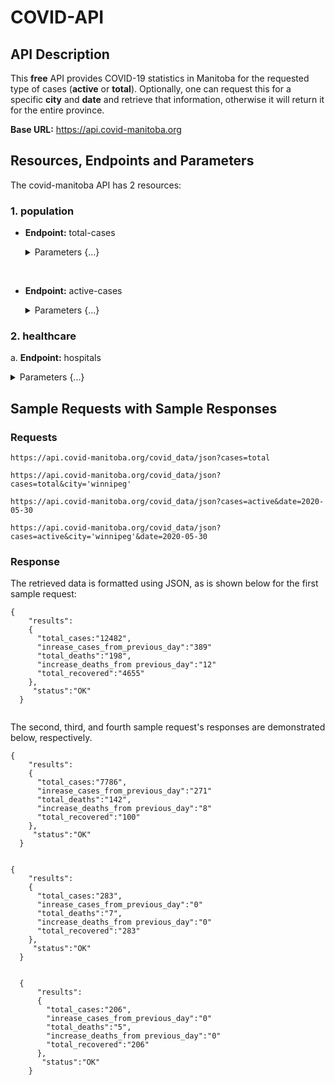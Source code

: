 # COVID-API

## API Description

This **free** API provides COVID-19 statistics in Manitoba for the requested type of cases (**active** or **total**). Optionally, one can request this for a specific **city** and **date** and retrieve that information, otherwise it will return it for the entire province.

**Base URL:** https://api.covid-manitoba.org

## Resources, Endpoints and Parameters

The covid-manitoba API has 2 resources:
### 1. population

  * **Endpoint:** total-cases

    <details>
        <summary>Parameters {...} </summary>


    | Parameter Name | Required / Optional | Default value | Description | Example |
    | ------ | ---------- | --- | --- | --- |
    | Date  | Optional | If no date is provided, total cases will be shown right from the beginning till today | Filter total cases by a specific date (in YYYY-MM-DD format) | 2020-11-12 |
    | City | Optional | If a city is not specified, total cases for the entire province will be shown | Filter total cases by a specific city in Manitoba | winnipeg |

    ---

    </details>

    &nbsp;

  * **Endpoint:** active-cases

    <details>
        <summary>Parameters {...} </summary>


    | Parameter Name | Required / Optional | Default value | Description | Example |
    | ------ | ---------- | --- | --- | --- |
    | Date  | Optional | If no date is provided, active cases will be shown right from the beginning till today | Filter active cases by a specific date (in YYYY-MM-DD format) | 2020-11-12 |
    | City | Optional | If a city is not specified, active cases for the entire province will be shown | Filter active cases by a specific city in Manitoba | winnipeg

    --- 

    </details>


### 2. healthcare

  a. **Endpoint:** hospitals

<details>
  <summary> Parameters {...} </summary>
  

This endpoint has no parameters.


</details>


## Sample Requests with Sample Responses

### Requests
```
https://api.covid-manitoba.org/covid_data/json?cases=total

https://api.covid-manitoba.org/covid_data/json?cases=total&city='winnipeg'            

https://api.covid-manitoba.org/covid_data/json?cases=active&date=2020-05-30

https://api.covid-manitoba.org/covid_data/json?cases=active&city='winnipeg'&date=2020-05-30

```


### Response

The retrieved data is formatted using JSON, as is shown below for the first sample request:


  ```
  {                       
      "results":                          
      {                                        
        "total_cases:"12482",                                
        "inrease_cases_from_previous_day":"389"                      
        "total_deaths":"198",                      
        "increase_deaths_from previous_day":"12"                   
        "total_recovered":"4655"                           
      },                           
       "status":"OK"                                      
    }        
    
  ```
The second, third, and fourth sample request's responses are demonstrated below, respectively.


  ```
  {                       
      "results":                          
      {                                        
        "total_cases:"7786",                                
        "inrease_cases_from_previous_day":"271"                      
        "total_deaths":"142",                      
        "increase_deaths_from previous_day":"8"                   
        "total_recovered":"100"                           
      },                           
       "status":"OK"                                      
    }        
    
  ```
  ```
  {                       
      "results":                          
      {                                        
        "total_cases:"283",                                
        "inrease_cases_from_previous_day":"0"                      
        "total_deaths":"7",                      
        "increase_deaths_from previous_day":"0"                   
        "total_recovered":"283"                           
      },                           
       "status":"OK"                                      
    }        
    
  ```
```
  {                       
      "results":                          
      {                                        
        "total_cases:"206",                                
        "inrease_cases_from_previous_day":"0"                      
        "total_deaths":"5",                      
        "increase_deaths_from previous_day":"0"                   
        "total_recovered":"206"                           
      },                           
       "status":"OK"                                      
    }        
    
  ```
